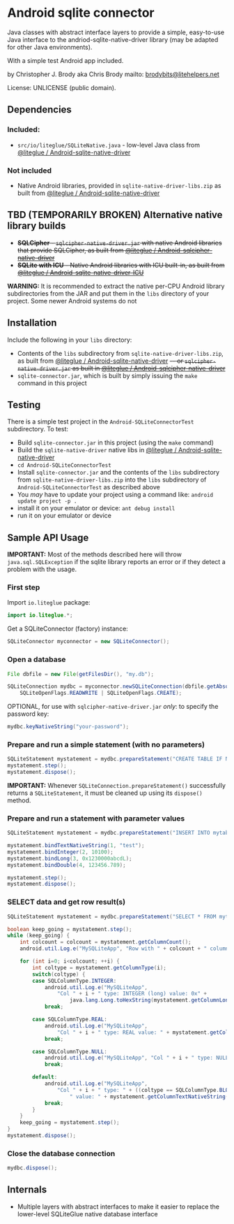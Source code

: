 # Android sqlite connector

Java classes with abstract interface layers to provide a simple, easy-to-use Java interface to the andriod-sqlite-native-driver library (may be adapted for other Java environments).

With a simple test Android app included.

by Christopher J. Brody aka Chris Brody mailto: brodybits@litehelpers.net

License: UNLICENSE (public domain).

## Dependencies

### Included:

- `src/io/liteglue/SQLiteNative.java` - low-level Java class from  [@liteglue / Android-sqlite-native-driver](https://github.com/liteglue/Android-sqlite-native-driver)

### Not included

- Native Android libraries, provided in `sqlite-native-driver-libs.zip` as built from [@liteglue / Android-sqlite-native-driver](https://github.com/liteglue/Android-sqlite-native-driver)

## TBD (TEMPORARILY BROKEN) Alternative native library builds

- ~~**SQLCipher** - `sqlcipher-native-driver.jar` with native Android libraries that provide SQLCipher, as built from [@liteglue / Android-sqlcipher-native-driver](https://github.com/liteglue/Android-sqlcipher-native-driver)~~
- ~~**SQLite with ICU** - Native Android libraries with ICU built-in, as built from [@liteglue / Android-sqlite-native-driver-ICU](https://github.com/liteglue/Android-sqlite-native-driver-ICU)~~

**WARNING:** It is recommended to extract the native per-CPU Android library subdirectories from the JAR and put them in the `libs` directory of your project. Some newer Android systems do not

## Installation

Include the following in your `libs` directory:
- Contents of the `libs` subdirectory from `sqlite-native-driver-libs.zip`, as built from [@liteglue / Android-sqlite-native-driver](https://github.com/liteglue/Android-sqlite-native-driver) ~~-- or `sqlcipher-native-driver.jar` as built in [@liteglue / Android-sqlcipher-native-driver](https://github.com/liteglue/Android-sqlcipher-native-driver)~~
- `sqlite-connector.jar`, which is built by simply issuing the `make` command in this project

## Testing

There is a simple test project in the `Android-SQLiteConnectorTest` subdirectory. To test:
- Build `sqlite-connector.jar` in this project (using the `make` command)
- Build the `sqlite-native-driver` native libs in [@liteglue / Android-sqlite-native-driver](https://github.com/liteglue/Android-sqlite-native-driver)
- `cd Android-SQLiteConnectorTest`
- Install `sqlite-connector.jar` and the contents of the `libs` subdirectory from `sqlite-native-driver-libs.zip` into the `libs` subdirectory of `Android-SQLiteConnectorTest` as described above
- You *may* have to update your project using a command like: `android update project -p .`
- install it on your emulator or device: `ant debug install`
- run it on your emulator or device

## Sample API Usage

**IMPORTANT:** Most of the methods described here will throw `java.sql.SQLException` if the sqlite library reports an error or if they detect a problem with the usage.

### First step

Import `io.liteglue` package:

```Java
import io.liteglue.*;
```

Get a SQLiteConnector (factory) instance:

```Java
SQLiteConnector myconnector = new SQLiteConnector();
```

### Open a database

```Java
File dbfile = new File(getFilesDir(), "my.db");

SQLiteConnection mydbc = myconnector.newSQLiteConnection(dbfile.getAbsolutePath(),
    SQLiteOpenFlags.READWRITE | SQLiteOpenFlags.CREATE);
```

OPTIONAL, for use with `sqlcipher-native-driver.jar` *only*: to specify the password key:

```Java
mydbc.keyNativeString("your-password");
```

### Prepare and run a simple statement (with no parameters)

```Java
SQLiteStatement mystatement = mydbc.prepareStatement("CREATE TABLE IF NOT EXISTS mytable (text1 TEXT, num1 INTEGER, num2 INTEGER, real1 REAL)");
mystatement.step();
mystatement.dispose();
```

**IMPORTANT:** Whenever `SQLiteConnection.prepareStatement()` successfully returns a `SQLiteStatement`, it must be cleaned up using its `dispose()` method.

### Prepare and run a statement with parameter values

```Java
SQLiteStatement mystatement = mydbc.prepareStatement("INSERT INTO mytable (text1, num1, num2, real1) VALUES (?,?,?,?)");

mystatement.bindTextNativeString(1, "test");
mystatement.bindInteger(2, 10100);
mystatement.bindLong(3, 0x1230000abcdL);
mystatement.bindDouble(4, 123456.789);

mystatement.step();
mystatement.dispose();
```

### SELECT data and get row result(s)

```Java
SQLiteStatement mystatement = mydbc.prepareStatement("SELECT * FROM mytable;");

boolean keep_going = mystatement.step();
while (keep_going) {
    int colcount = colcount = mystatement.getColumnCount();
    android.util.Log.e("MySQLiteApp", "Row with " + colcount + " columns");

    for (int i=0; i<colcount; ++i) {
        int coltype = mystatement.getColumnType(i);
        switch(coltype) {
        case SQLColumnType.INTEGER:
            android.util.Log.e("MySQLiteApp",
                "Col " + i + " type: INTEGER (long) value: 0x" +
                    java.lang.Long.toHexString(mystatement.getColumnLong(i)));
            break;

        case SQLColumnType.REAL:
            android.util.Log.e("MySQLiteApp",
                "Col " + i + " type: REAL value: " + mystatement.getColumnDouble(i));
            break;

        case SQLColumnType.NULL:
            android.util.Log.e("MySQLiteApp", "Col " + i + " type: NULL (no value)");
            break;

        default:
            android.util.Log.e("MySQLiteApp",
                "Col " + i + " type: " + ((coltype == SQLColumnType.BLOB) ? "BLOB" : "TEXT") +
                    " value: " + mystatement.getColumnTextNativeString(i));
            break;
        }
    }
    keep_going = mystatement.step();
}
mystatement.dispose();
```

### Close the database connection

```Java
mydbc.dispose();

```

## Internals

- Multiple layers with abstract interfaces to make it easier to replace the lower-level SQLiteGlue native database interface

